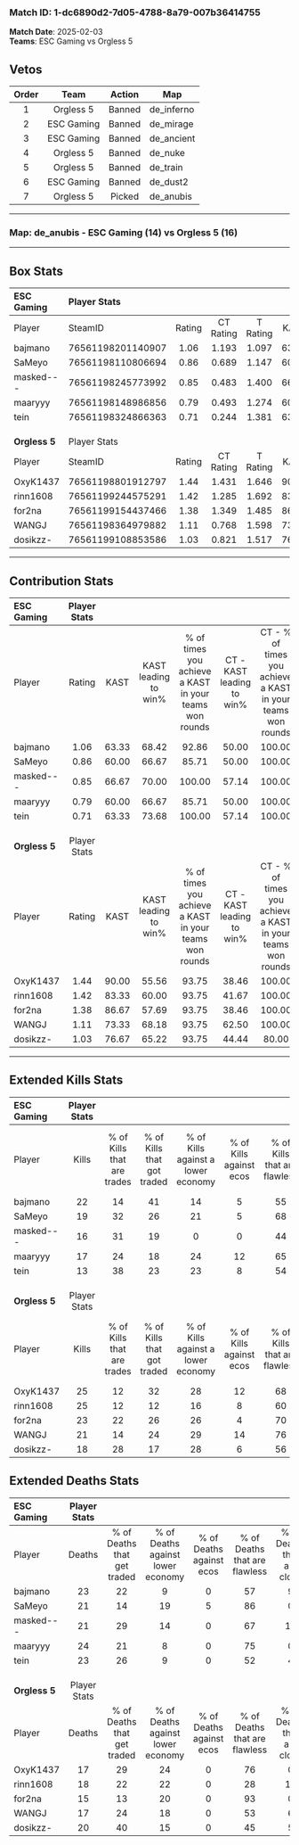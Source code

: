 ### Match ID: 1-dc6890d2-7d05-4788-8a79-007b36414755  
**Match Date**: 2025-02-03  
**Teams**: ESC Gaming vs Orgless 5  

## Vetos  

| Order | Team | Action | Map |
| :---: | :--: | :----: | --- |
| 1 | Orgless 5 | Banned | de_inferno |
| 2 | ESC Gaming | Banned | de_mirage |
| 3 | ESC Gaming | Banned | de_ancient |
| 4 | Orgless 5 | Banned | de_nuke |
| 5 | Orgless 5 | Banned | de_train |
| 6 | ESC Gaming | Banned | de_dust2 |
| 7 | Orgless 5 | Picked | de_anubis |

---  

### **Map**: de_anubis - ESC Gaming (14) vs Orgless 5 (16)  
---  

## Box Stats  

| **ESC Gaming** | Player Stats      |        |           |          |       |      |       |         |        |      |     |
| :- | :- | :-: | :-: | :-: | :-: | :-: | :-: | :-: | :-: | :-: | :-: |
| Player         | SteamID           | Rating | CT Rating | T Rating | KAST  | ADR  | Kills | Assists | Deaths | K/D  | HS% |
| bajmano        | 76561198201140907 |  1.06  |   1.193   |  1.097   | 63.33 | 88.7 |  22   |    7    |   23   | 0.96 | 50  |
| SaMeyo         | 76561198110806694 |  0.86  |   0.689   |  1.147   | 60.00 | 56.2 |  19   |    1    |   21   | 0.90 | 47  |
| masked---      | 76561198245773992 |  0.85  |   0.483   |  1.400   | 66.67 | 58.1 |  16   |    8    |   21   | 0.76 | 56  |
| maaryyy        | 76561198148986856 |  0.79  |   0.493   |  1.274   | 60.00 | 66.1 |  17   |    6    |   24   | 0.71 | 47  |
| tein           | 76561198324866363 |  0.71  |   0.244   |  1.381   | 63.33 | 63.3 |  13   |    4    |   23   | 0.57 | 61  |
|                |                   |        |           |          |       |      |       |         |        |      |     |
|                |                   |        |           |          |       |      |       |         |        |      |     |
|                |                   |        |           |          |       |      |       |         |        |      |     |
| **Orgless 5**  | Player Stats      |        |           |          |       |      |       |         |        |      |     |
| Player         | SteamID           | Rating | CT Rating | T Rating | KAST  | ADR  | Kills | Assists | Deaths | K/D  | HS% |
| OxyK1437       | 76561198801912797 |  1.44  |   1.431   |  1.646   | 90.00 | 88.5 |  25   |    7    |   17   | 1.47 | 56  |
| rinn1608       | 76561199244575291 |  1.42  |   1.285   |  1.692   | 83.33 | 96.8 |  25   |   11    |   18   | 1.39 | 28  |
| for2na         | 76561199154437466 |  1.38  |   1.349   |  1.485   | 86.67 | 83.7 |  23   |    6    |   15   | 1.53 |  8  |
| WANGJ          | 76561198364979882 |  1.11  |   0.768   |  1.598   | 73.33 | 65.2 |  21   |    1    |   17   | 1.24 | 33  |
| dosikzz-       | 76561199108853586 |  1.03  |   0.821   |  1.517   | 76.67 | 68.5 |  18   |    7    |   20   | 0.90 | 72  |
---  

## Contribution Stats  

| **ESC Gaming** | Player Stats |       |                      |                                                        |                           |                                                             |                          |                                                            |
| :- | :-: | :-: | :-: | :-: | :-: | :-: | :-: | :-: |
| Player         |    Rating    | KAST  | KAST leading to win% | % of times you achieve a KAST in your teams won rounds | CT - KAST leading to win% | CT - % of times you achieve a KAST in your teams won rounds | T - KAST leading to win% | T - % of times you achieve a KAST in your teams won rounds |
| bajmano        |     1.06     | 63.33 |        68.42         |                         92.86                          |           50.00           |                           100.00                            |          81.82           |                           90.00                            |
| SaMeyo         |     0.86     | 60.00 |        66.67         |                         85.71                          |           50.00           |                           100.00                            |          80.00           |                           80.00                            |
| masked---      |     0.85     | 66.67 |        70.00         |                         100.00                         |           57.14           |                           100.00                            |          76.92           |                           100.00                           |
| maaryyy        |     0.79     | 60.00 |        66.67         |                         85.71                          |           50.00           |                           100.00                            |          80.00           |                           80.00                            |
| tein           |     0.71     | 63.33 |        73.68         |                         100.00                         |           57.14           |                           100.00                            |          83.33           |                           100.00                           |
|                |              |       |                      |                                                        |                           |                                                             |                          |                                                            |
|                |              |       |                      |                                                        |                           |                                                             |                          |                                                            |
|                |              |       |                      |                                                        |                           |                                                             |                          |                                                            |
| **Orgless 5**  | Player Stats |       |                      |                                                        |                           |                                                             |                          |                                                            |
| Player         |    Rating    | KAST  | KAST leading to win% | % of times you achieve a KAST in your teams won rounds | CT - KAST leading to win% | CT - % of times you achieve a KAST in your teams won rounds | T - KAST leading to win% | T - % of times you achieve a KAST in your teams won rounds |
| OxyK1437       |     1.44     | 90.00 |        55.56         |                         93.75                          |           38.46           |                           100.00                            |          71.43           |                           90.91                            |
| rinn1608       |     1.42     | 83.33 |        60.00         |                         93.75                          |           41.67           |                           100.00                            |          76.92           |                           90.91                            |
| for2na         |     1.38     | 86.67 |        57.69         |                         93.75                          |           38.46           |                           100.00                            |          76.92           |                           90.91                            |
| WANGJ          |     1.11     | 73.33 |        68.18         |                         93.75                          |           62.50           |                           100.00                            |          71.43           |                           90.91                            |
| dosikzz-       |     1.03     | 76.67 |        65.22         |                         93.75                          |           44.44           |                            80.00                            |          78.57           |                           100.00                           |
---  

## Extended Kills Stats  

| **ESC Gaming** | Player Stats |                            |                            |                                    |                         |                              |                                 |                                       |                    |           |
| :- | :-: | :-: | :-: | :-: | :-: | :-: | :-: | :-: | :-: | :-: |
| Player         |    Kills     | % of Kills that are trades | % of Kills that got traded | % of Kills against a lower economy | % of Kills against ecos | % of Kills that are flawless | % of Kills that are close duels | % of Kills that are assisted by flash | Pistol Round Kills | AWP Kills |
| bajmano        |      22      |             14             |             41             |                 14                 |            5            |              55              |                9                |                   9                   |         0          |     4     |
| SaMeyo         |      19      |             32             |             26             |                 21                 |            5            |              68              |                0                |                  11                   |         6          |     4     |
| masked---      |      16      |             31             |             19             |                 0                  |            0            |              44              |                6                |                   0                   |         0          |     0     |
| maaryyy        |      17      |             24             |             18             |                 24                 |           12            |              65              |               12                |                   6                   |         0          |     0     |
| tein           |      13      |             38             |             23             |                 23                 |            8            |              54              |                0                |                   0                   |         0          |     0     |
|                |              |                            |                            |                                    |                         |                              |                                 |                                       |                    |           |
|                |              |                            |                            |                                    |                         |                              |                                 |                                       |                    |           |
|                |              |                            |                            |                                    |                         |                              |                                 |                                       |                    |           |
| **Orgless 5**  | Player Stats |                            |                            |                                    |                         |                              |                                 |                                       |                    |           |
| Player         |    Kills     | % of Kills that are trades | % of Kills that got traded | % of Kills against a lower economy | % of Kills against ecos | % of Kills that are flawless | % of Kills that are close duels | % of Kills that are assisted by flash | Pistol Round Kills | AWP Kills |
| OxyK1437       |      25      |             12             |             32             |                 28                 |           12            |              68              |                8                |                   4                   |         0          |     1     |
| rinn1608       |      25      |             12             |             12             |                 16                 |            8            |              60              |                4                |                   0                   |         0          |     1     |
| for2na         |      23      |             22             |             26             |                 26                 |            4            |              70              |                0                |                   0                   |         16         |     1     |
| WANGJ          |      21      |             14             |             24             |                 29                 |           14            |              76              |                0                |                   0                   |         2          |     5     |
| dosikzz-       |      18      |             28             |             17             |                 28                 |            6            |              56              |               11                |                   0                   |         1          |     1     |
## Extended Deaths Stats  

| **ESC Gaming** | Player Stats |                             |                                   |                          |                               |                            |                           |               |
| :- | :-: | :-: | :-: | :-: | :-: | :-: | :-: | :-: |
| Player         |    Deaths    | % of Deaths that get traded | % of Deaths against lower economy | % of Deaths against ecos | % of Deaths that are flawless | % of Deaths that are close | % of Deaths while blinded | Deaths to AWP |
| bajmano        |      23      |             22              |                 9                 |            0             |              57               |             9              |             0             |       6       |
| SaMeyo         |      21      |             14              |                19                 |            5             |              86               |             0              |             0             |       3       |
| masked---      |      21      |             29              |                14                 |            0             |              67               |             10             |             0             |       3       |
| maaryyy        |      24      |             21              |                 8                 |            0             |              75               |             0              |             0             |       5       |
| tein           |      23      |             26              |                 9                 |            0             |              52               |             4              |             4             |       2       |
|                |              |                             |                                   |                          |                               |                            |                           |               |
|                |              |                             |                                   |                          |                               |                            |                           |               |
|                |              |                             |                                   |                          |                               |                            |                           |               |
| **Orgless 5**  | Player Stats |                             |                                   |                          |                               |                            |                           |               |
| Player         |    Deaths    | % of Deaths that get traded | % of Deaths against lower economy | % of Deaths against ecos | % of Deaths that are flawless | % of Deaths that are close | % of Deaths while blinded | Deaths to AWP |
| OxyK1437       |      17      |             29              |                24                 |            0             |              76               |             0              |             0             |       1       |
| rinn1608       |      18      |             22              |                22                 |            0             |              28               |             17             |             6             |       1       |
| for2na         |      15      |             13              |                20                 |            0             |              93               |             0              |             7             |       2       |
| WANGJ          |      17      |             24              |                18                 |            0             |              53               |             6              |             6             |       0       |
| dosikzz-       |      20      |             40              |                15                 |            0             |              45               |             5              |            10             |       2       |
